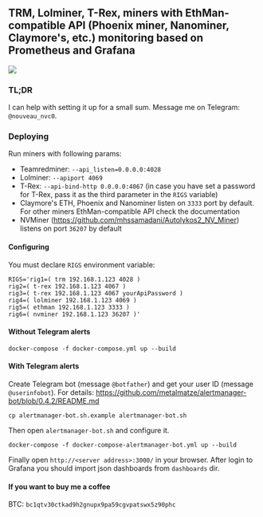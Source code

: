 ## TRM, Lolminer, T-Rex, miners with EthMan-compatible API (Phoenix miner, Nanominer, Claymore's, etc.) monitoring based on Prometheus and Grafana
![](screenshot.png)
### TL;DR
I can help with setting it up for a small sum. Message me on Telegram: `@nouveau_nvc0`.
### Deploying
Run miners with following params:

- Teamredminer: `--api_listen=0.0.0.0:4028`
- Lolminer: `--apiport 4069`
- T-Rex: `--api-bind-http 0.0.0.0:4067` (in case you have set a password for T-Rex, pass it as the third parameter in the `RIGS` variable)
- Claymore's ETH, Phoenix and Nanominer listen on `3333` port by default. For other miners EthMan-compatible API check the documentation
- NVMiner (https://github.com/mhssamadani/Autolykos2_NV_Miner) listens on port `36207` by default

#### Configuring
You must declare `RIGS` environment variable:
```
RIGS='rig1=( trm 192.168.1.123 4028 )
rig2=( t-rex 192.168.1.123 4067 )
rig3=( t-rex 192.168.1.123 4067 yourApiPassword )
rig4=( lolminer 192.168.1.123 4069 )
rig5=( ethman 192.168.1.123 3333 )
rig6=( nvminer 192.168.1.123 36207 )'
```

#### Without Telegram alerts
```
docker-compose -f docker-compose.yml up --build
```

#### With Telegram alerts
Create Telegram bot (message `@botfather`) and get your user ID (message `@userinfobot`). For details: https://github.com/metalmatze/alertmanager-bot/blob/0.4.2/README.md
```
cp alertmanager-bot.sh.example alertmanager-bot.sh
```
Then open `alertmanager-bot.sh` and configure it.
```
docker-compose -f docker-compose-alertmanager-bot.yml up --build
```

Finally open `http://<server address>:3000/` in your browser.
After login to Grafana you should import json dashboards from `dashboards` dir.

#### If you want to buy me a coffee
BTC: `bc1qtv30ctkad9h2gnupx9pa59cgvpatswx5z90phc`

